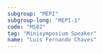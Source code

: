 ```yaml
---
subgroup: "MEPI"
subgroup-long: "MEPI-1"
code: "MS02"
tag: "Minisymposium Speaker"
name: "Luis Fernando Chaves"
---
```

